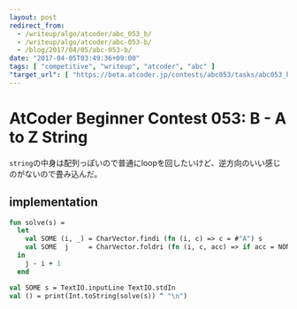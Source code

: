 ```yaml
---
layout: post
redirect_from:
  - /writeup/algo/atcoder/abc_053_b/
  - /writeup/algo/atcoder/abc-053-b/
  - /blog/2017/04/05/abc-053-b/
date: "2017-04-05T03:49:36+09:00"
tags: [ "competitive", "writeup", "atcoder", "abc" ]
"target_url": [ "https://beta.atcoder.jp/contests/abc053/tasks/abc053_b" ]
---
```


# AtCoder Beginner Contest 053: B - A to Z String

`string`の中身は配列っぽいので普通にloopを回したいけど、逆方向のいい感じのがないので畳み込んだ。

## implementation

``` sml
fun solve(s) =
  let
    val SOME (i, _) = CharVector.findi (fn (i, c) => c = #"A") s
    val SOME  j     = CharVector.foldri (fn (i, c, acc) => if acc = NONE andalso c = #"Z" then SOME i else acc) NONE s
  in
    j - i + 1
  end

val SOME s = TextIO.inputLine TextIO.stdIn
val () = print(Int.toString(solve(s)) ^ "\n")
```
